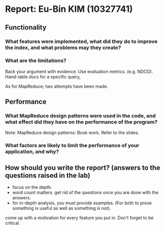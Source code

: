 # Report: Eu-Bin KIM (10327741)

## Functionality
### What features were implemented, what did they do to improve the index, and what problems may they create?


### What are the limitations?
Back your argument with evidence. Use evaluation metrics. (e.g. NDCG). Hand-lable docs for a specific query, 

As for MapReduce; two attempts have been made.



## Performance
### What MapReduce design patterns were used in the code, and what effect did they have on the performance of the program?
Note: MapReduce design patterns: Book work. Refer to the slides. 


### What factors are likely to limit the performance of your application, and why?




## How should you write the report? (answers to the questions raised in the lab)
- focus on the depth. 
- word count matters. get rid of the questions once you are done with the answers.
- for in-depth analysis, you must provide examples. (For both to prove something is useful
  as well as something is not).
  
come up with a motivation for every feature you put in. Don't forget to be critical.
